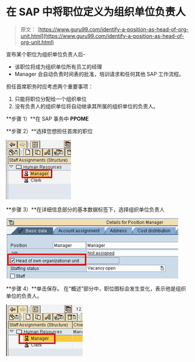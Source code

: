 # 在 SAP 中将职位定义为组织单位负责人

> 原文： [https://www.guru99.com/identify-a-position-as-head-of-org-unit.html](https://www.guru99.com/identify-a-position-as-head-of-org-unit.html)

宣布某个职位为组织单位负责人后-

*   该职位将成为组织单位所有员工的经理
*   Manager 会自动负责时间表的批准，培训请求和任何其他 SAP 工作流程。

担任首席职务时应考虑两个重要事项：

1.  只能将职位分配给一个组织单位
2.  没有负责人的组织单位将自动继承其所属的组织单位的负责人。

**步骤 1）**在 SAP 事务中 **PPOME**


**步骤 2）**选择您想担任首席的职位

![Define a Position as Head of Org Unit in SAP](img/b3099f218edee3134dd0c4a43fd35215.png "sap-om-position-head-of-org-unit")

**步骤 3）**在详细信息部分的基本数据标签下，选择组织单位负责人

![Define a Position as Head of Org Unit in SAP](img/16d13debd9974066c8d69c632aa1abe0.png "sap-om-position-head-of-org-unit")

**步骤 4）**单击保存。 在“概述”部分中，职位图标会发生变化，表示他是组织单位的负责人。

[![](img/7b313a353571aff7a3ca8f64da841969.png "sap-om-position-head-of-org-unit")](/images/sap/2010/10/sap-om-position-head-of-org-unit2.jpg)